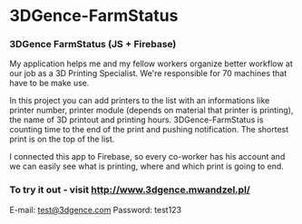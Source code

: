 # 3DGence-FarmStatus
### 3DGence FarmStatus (JS + Firebase) 
 
My application helps me and my fellow workers organize better workflow at our job as a 3D Printing Specialist.
We're responsible for 70 machines that have to be make use.

In this project you can add printers to the list with an informations like printer number, printer module (depends on material that printer is printing), the name of 3D printout and printing hours.
3DGence-FarmStatus is counting time to the end of the print and pushing notification. The shortest print is on the top of the list.

I connected this app to Firebase, so every co-worker has his account and we can easily see what is printing, where and which print is going to end.

### To try it out - visit http://www.3dgence.mwandzel.pl/

E-mail: test@3dgence.com
Password: test123
